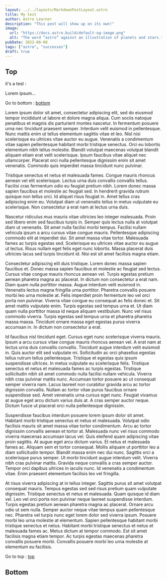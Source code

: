 ```yaml
---
layout: ../../layouts/MarkdownPostLayout.astro
title: My test
author: Astro Learner
description: "This post will show up on its own!"
image: 
  url: "https://docs.astro.build/default-og-image.png"
  alt: "The word “astro” against an illustration of planets and stars."
pubDate: 2022-08-08
tags: ["astro", "successes"]
draft: true
---
```


## Top

it's a test :

Lorem ipsum...


Go to bottom : <a href="#bottom">bottom</a>

Lorem ipsum dolor sit amet, consectetur adipiscing elit, sed do eiusmod tempor incididunt ut labore et dolore magna aliqua. Cum sociis natoque penatibus et magnis dis parturient montes nascetur. In fermentum posuere urna nec tincidunt praesent semper. Interdum velit euismod in pellentesque. Nunc mattis enim ut tellus elementum sagittis vitae et leo. Nisl nisi scelerisque eu ultrices vitae auctor eu augue. Venenatis a condimentum vitae sapien pellentesque habitant morbi tristique senectus. Orci eu lobortis elementum nibh tellus molestie. Blandit volutpat maecenas volutpat blandit aliquam etiam erat velit scelerisque. Ipsum faucibus vitae aliquet nec ullamcorper. Placerat orci nulla pellentesque dignissim enim sit amet venenatis. Commodo quis imperdiet massa tincidunt nunc pulvinar.

Tristique senectus et netus et malesuada fames. Congue mauris rhoncus aenean vel elit scelerisque. Lectus urna duis convallis convallis tellus. Facilisi cras fermentum odio eu feugiat pretium nibh. Lorem donec massa sapien faucibus et molestie ac feugiat sed. In hendrerit gravida rutrum quisque non tellus orci. Id aliquet risus feugiat in. Amet tellus cras adipiscing enim eu. Volutpat diam ut venenatis tellus in metus vulputate eu scelerisque. Non consectetur a erat nam at lectus urna duis.

Nascetur ridiculus mus mauris vitae ultricies leo integer malesuada. Proin sed libero enim sed faucibus turpis in. Semper quis lectus nulla at volutpat diam ut venenatis. Sit amet nulla facilisi morbi tempus. Facilisi nullam vehicula ipsum a arcu cursus vitae congue mauris. Pellentesque adipiscing commodo elit at imperdiet dui. Sit amet massa vitae tortor. Malesuada fames ac turpis egestas sed. Scelerisque eu ultrices vitae auctor eu augue ut lectus. Risus nullam eget felis eget nunc lobortis. Massa placerat duis ultricies lacus sed turpis tincidunt id. Nisi est sit amet facilisis magna etiam.

Consectetur adipiscing elit duis tristique. Lorem donec massa sapien faucibus et. Donec massa sapien faucibus et molestie ac feugiat sed lectus. Cursus vitae congue mauris rhoncus aenean vel. Turpis egestas pretium aenean pharetra magna ac placerat. In dictum non consectetur a erat nam. Diam quam nulla porttitor massa. Augue interdum velit euismod in. Venenatis lectus magna fringilla urna porttitor. Pharetra convallis posuere morbi leo urna molestie at. Felis imperdiet proin fermentum leo vel orci porta non pulvinar. Viverra vitae congue eu consequat ac felis donec et. Sit amet mattis vulputate enim. Turpis egestas sed tempus urna et. Ut diam quam nulla porttitor massa id neque aliquam vestibulum. Nunc vel risus commodo viverra. Turpis egestas sed tempus urna et pharetra pharetra massa massa. Tincidunt ornare massa eget egestas purus viverra accumsan in. In dictum non consectetur a erat.

Id faucibus nisl tincidunt eget. Cursus eget nunc scelerisque viverra mauris. Ipsum a arcu cursus vitae congue mauris rhoncus aenean vel. A erat nam at lectus urna duis convallis convallis. Tincidunt augue interdum velit euismod in. Quis auctor elit sed vulputate mi. Sollicitudin ac orci phasellus egestas tellus rutrum tellus pellentesque. Tristique et egestas quis ipsum suspendisse ultrices. In metus vulputate eu scelerisque felis. Tristique senectus et netus et malesuada fames ac turpis egestas. Tristique sollicitudin nibh sit amet commodo nulla facilisi nullam vehicula. Viverra nibh cras pulvinar mattis nunc. Accumsan tortor posuere ac ut consequat semper viverra nam. Lacus laoreet non curabitur gravida arcu ac tortor dignissim convallis. Nullam ac tortor vitae purus faucibus ornare suspendisse sed. Amet venenatis urna cursus eget nunc. Feugiat vivamus at augue eget arcu dictum varius duis at. A cras semper auctor neque. Dictum fusce ut placerat orci nulla pellentesque dignissim.

Suspendisse faucibus interdum posuere lorem ipsum dolor sit amet. Habitant morbi tristique senectus et netus et malesuada. Volutpat odio facilisis mauris sit amet massa vitae tortor condimentum. Arcu ac tortor dignissim convallis aenean et tortor at. Malesuada nunc vel risus commodo viverra maecenas accumsan lacus vel. Quis eleifend quam adipiscing vitae proin sagittis. At augue eget arcu dictum varius. Et netus et malesuada fames ac. Aliquam sem et tortor consequat. Mollis aliquam ut porttitor leo a diam sollicitudin tempor. Blandit massa enim nec dui nunc. Sagittis orci a scelerisque purus semper. Ut morbi tincidunt augue interdum velit. Viverra nibh cras pulvinar mattis. Gravida neque convallis a cras semper auctor. Tempor orci dapibus ultrices in iaculis nunc. Id venenatis a condimentum vitae. Enim praesent elementum facilisis leo vel fringilla.

At risus viverra adipiscing at in tellus integer. Sagittis purus sit amet volutpat consequat mauris. Tempus egestas sed sed risus pretium quam vulputate dignissim. Tristique senectus et netus et malesuada. Quam quisque id diam vel. Leo vel orci porta non pulvinar neque laoreet suspendisse interdum. Turpis egestas pretium aenean pharetra magna ac placerat. Ornare arcu odio ut sem nulla. Semper auctor neque vitae tempus quam pellentesque nec. Pharetra vel turpis nunc eget lorem dolor sed viverra ipsum. Posuere morbi leo urna molestie at elementum. Sapien pellentesque habitant morbi tristique senectus et netus. Habitant morbi tristique senectus et netus et malesuada fames ac. Metus dictum at tempor commodo. Est sit amet facilisis magna etiam tempor. Ac turpis egestas maecenas pharetra convallis posuere morbi. Convallis posuere morbi leo urna molestie at elementum eu facilisis.


Go to top : <a href="#top">top</a>

## Bottom

